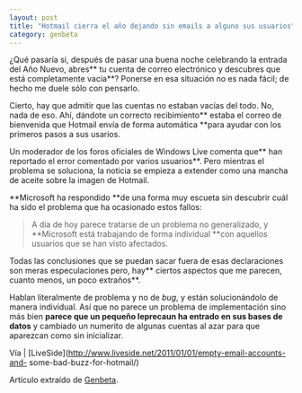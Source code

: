 ```yaml
---
layout: post
title: "Hotmail cierra el año dejando sin emails a alguno sus usuarios"
category: genbeta
---
```




¿Qué pasaría si, después de pasar una buena noche celebrando la entrada del
Año Nuevo, abres** tu cuenta de correo electrónico y descubres que está
completamente vacía**? Ponerse en esa situación no es nada fácil; de hecho me
duele sólo con pensarlo.

Cierto, hay que admitir que las cuentas no estaban vacías del todo. No, nada
de eso. Ahí, dándote un correcto recibimiento** estaba el correo de bienvenida
que Hotmail envía de forma automática **para ayudar con los primeros pasos a
sus usarios.  
  
Un moderador de los foros oficiales de Windows Live comenta que** han
reportado el error comentado por varios usuarios**. Pero mientras el problema
se soluciona, la noticia se empieza a extender como una mancha de aceite sobre
la imagen de Hotmail.

**Microsoft ha respondido **de una forma muy escueta sin descubrir cuál ha sido el problema que ha ocasionado estos fallos:  

> A día de hoy parece tratarse de un problema no generalizado, y **Microsoft
está trabajando de forma individual **con aquellos usuarios que se han visto
afectados.

Todas las conclusiones que se puedan sacar fuera de esas declaraciones son
meras especulaciones pero, hay** ciertos aspectos que me parecen, cuanto
menos, un poco extraños**.

Hablan literalmente de problema y no de _bug_, y están solucionándolo de
manera individual. Así que no parece un problema de implementación sino más
bien **parece que un pequeño leprecaun ha entrado en sus bases de datos** y
cambiado un numerito de algunas cuentas al azar para que aparezcan como sin
inicializar.

Vía | [LiveSide](http://www.liveside.net/2011/01/01/empty-email-accounts-and-
some-bad-buzz-for-hotmail/)

Artículo extraído de [Genbeta](http://www.genbeta.com).